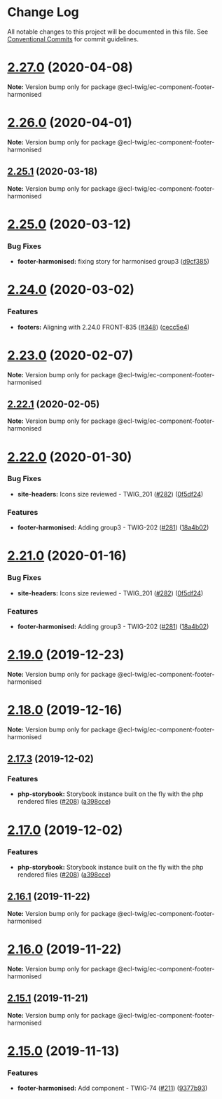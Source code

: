 # Change Log

All notable changes to this project will be documented in this file.
See [Conventional Commits](https://conventionalcommits.org) for commit guidelines.

# [2.27.0](https://github.com/ec-europa/ecl-twig/compare/v2.26.0...v2.27.0) (2020-04-08)

**Note:** Version bump only for package @ecl-twig/ec-component-footer-harmonised

# [2.26.0](https://github.com/ec-europa/ecl-twig/compare/v2.25.1...v2.26.0) (2020-04-01)

**Note:** Version bump only for package @ecl-twig/ec-component-footer-harmonised

## [2.25.1](https://github.com/ec-europa/ecl-twig/compare/v2.25.0...v2.25.1) (2020-03-18)

**Note:** Version bump only for package @ecl-twig/ec-component-footer-harmonised

# [2.25.0](https://github.com/ec-europa/ecl-twig/compare/v2.24.0...v2.25.0) (2020-03-12)

### Bug Fixes

- **footer-harmonised:** fixing story for harmonised group3 ([d9cf385](https://github.com/ec-europa/ecl-twig/commit/d9cf385ec962ff78cdb535afafb5cdf2660aa715))

# [2.24.0](https://github.com/ec-europa/ecl-twig/compare/v2.23.0...v2.24.0) (2020-03-02)

### Features

- **footers:** Aligning with 2.24.0 FRONT-835 ([#348](https://github.com/ec-europa/ecl-twig/issues/348)) ([cecc5e4](https://github.com/ec-europa/ecl-twig/commit/cecc5e457ef28f90fcf85758fb098b93acbc09e8))

# [2.23.0](https://github.com/ec-europa/ecl-twig/compare/v2.22.1...v2.23.0) (2020-02-07)

**Note:** Version bump only for package @ecl-twig/ec-component-footer-harmonised

## [2.22.1](https://github.com/ec-europa/ecl-twig/compare/v2.22.0...v2.22.1) (2020-02-05)

**Note:** Version bump only for package @ecl-twig/ec-component-footer-harmonised

# [2.22.0](https://github.com/ec-europa/ecl-twig/compare/v2.19.0...v2.22.0) (2020-01-30)

### Bug Fixes

- **site-headers:** Icons size reviewed - TWIG_201 ([#282](https://github.com/ec-europa/ecl-twig/issues/282)) ([0f5df24](https://github.com/ec-europa/ecl-twig/commit/0f5df24f9171f1f2d93cc442071f1c08e10f082d))

### Features

- **footer-harmonised:** Adding group3 - TWIG-202 ([#281](https://github.com/ec-europa/ecl-twig/issues/281)) ([18a4b02](https://github.com/ec-europa/ecl-twig/commit/18a4b020495d6d3d7e05a256f7c5eb3bc3236289))

# [2.21.0](https://github.com/ec-europa/ecl-twig/compare/v2.19.0...v2.21.0) (2020-01-16)

### Bug Fixes

- **site-headers:** Icons size reviewed - TWIG_201 ([#282](https://github.com/ec-europa/ecl-twig/issues/282)) ([0f5df24](https://github.com/ec-europa/ecl-twig/commit/0f5df24f9171f1f2d93cc442071f1c08e10f082d))

### Features

- **footer-harmonised:** Adding group3 - TWIG-202 ([#281](https://github.com/ec-europa/ecl-twig/issues/281)) ([18a4b02](https://github.com/ec-europa/ecl-twig/commit/18a4b020495d6d3d7e05a256f7c5eb3bc3236289))

# [2.19.0](https://github.com/ec-europa/ecl-twig/compare/v2.18.0...v2.19.0) (2019-12-23)

**Note:** Version bump only for package @ecl-twig/ec-component-footer-harmonised

# [2.18.0](https://github.com/ec-europa/ecl-twig/compare/v2.17.3...v2.18.0) (2019-12-16)

**Note:** Version bump only for package @ecl-twig/ec-component-footer-harmonised

## [2.17.3](https://github.com/ec-europa/ecl-twig/compare/v2.16.0...v2.17.3) (2019-12-02)

### Features

- **php-storybook:** Storybook instance built on the fly with the php rendered files ([#208](https://github.com/ec-europa/ecl-twig/issues/208)) ([a398cce](https://github.com/ec-europa/ecl-twig/commit/a398cce006853e9db2aa95bd31ba923fed05e8c1))

# [2.17.0](https://github.com/ec-europa/ecl-twig/compare/v2.16.0...v2.17.0) (2019-12-02)

### Features

- **php-storybook:** Storybook instance built on the fly with the php rendered files ([#208](https://github.com/ec-europa/ecl-twig/issues/208)) ([a398cce](https://github.com/ec-europa/ecl-twig/commit/a398cce006853e9db2aa95bd31ba923fed05e8c1))

## [2.16.1](https://github.com/ec-europa/ecl-twig/compare/v2.15.1...v2.16.1) (2019-11-22)

**Note:** Version bump only for package @ecl-twig/ec-component-footer-harmonised

# [2.16.0](https://github.com/ec-europa/ecl-twig/compare/v2.15.1...v2.16.0) (2019-11-22)

**Note:** Version bump only for package @ecl-twig/ec-component-footer-harmonised

## [2.15.1](https://github.com/ec-europa/ecl-twig/compare/v2.15.0...v2.15.1) (2019-11-21)

**Note:** Version bump only for package @ecl-twig/ec-component-footer-harmonised

# [2.15.0](https://github.com/ec-europa/ecl-twig/compare/v2.11.2...v2.15.0) (2019-11-13)

### Features

- **footer-harmonised:** Add component - TWIG-74 ([#211](https://github.com/ec-europa/ecl-twig/issues/211)) ([9377b93](https://github.com/ec-europa/ecl-twig/commit/9377b93))
